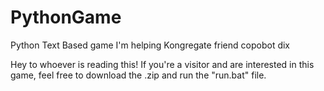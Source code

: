 # PythonGame
Python Text Based game I'm helping Kongregate friend copobot dix

Hey to whoever is reading this! If you're a visitor and are interested in this game, 
feel free to download the .zip and run the "run.bat" file.

